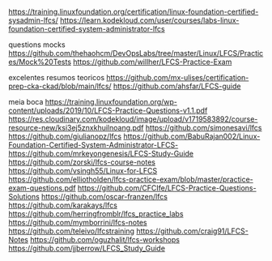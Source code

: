 https://training.linuxfoundation.org/certification/linux-foundation-certified-sysadmin-lfcs/
https://learn.kodekloud.com/user/courses/labs-linux-foundation-certified-system-administrator-lfcs

questions mocks
https://github.com/thehaohcm/DevOpsLabs/tree/master/Linux/LFCS/Practices/Mock%20Tests
https://github.com/willher/LFCS-Practice-Exam

excelentes resumos teoricos
https://github.com/mx-ulises/certification-prep-cka-ckad/blob/main/lfcs/
https://github.com/ahsfar/LFCS-guide

meia boca
https://training.linuxfoundation.org/wp-content/uploads/2019/10/LFCS-Practice-Questions-v1.1.pdf
https://res.cloudinary.com/kodekloud/image/upload/v1719583892/course-resource-new/ksi3ej5znxkhuilnoang.pdf
https://github.com/simonesavi/lfcs
https://github.com/giulianopz/lfcs
https://github.com/BabuRajan002/Linux-Foundation-Certified-System-Administrator-LFCS-
https://github.com/mrkeyongenesis/LFCS-Study-Guide
https://github.com/zorski/lfcs-course-notes
https://github.com/vsingh55/Linux-for-LFCS
https://github.com/elliotholden/lfcs-practice-exam/blob/master/practice-exam-questions.pdf
https://github.com/CFCIfe/LFCS-Practice-Questions-Solutions
https://github.com/oscar-franzen/lfcs
https://github.com/karakays/lfcs
https://github.com/herringfromblr/lfcs_practice_labs
https://github.com/mymborrini/lfcs-notes
https://github.com/teleivo/lfcstraining
https://github.com/craig91/LFCS-Notes
https://github.com/oguzhalit/lfcs-workshops
https://github.com/jjberrow/LFCS_Study_Guide

